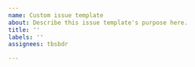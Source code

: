 ```yaml
---
name: Custom issue template
about: Describe this issue template's purpose here.
title: ''
labels: ''
assignees: tbsbdr

---
```



